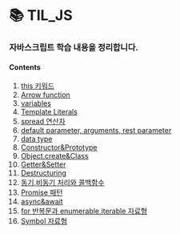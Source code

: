 # 📚 TIL_JS
###  자바스크립트 학습 내용을 정리합니다.
#### Contents
1) [this 키워드](https://github.com/devSeung0v0/TIL_JS/blob/main/this.js)
2) [Arrow function](https://github.com/devSeung0v0/TIL_JS/blob/main/arrowFunction.js)
3) [variables](https://github.com/devSeung0v0/TIL_JS/blob/main/variable.js)
4) [Template Literals](https://github.com/devSeung0v0/TIL_JS/blob/main/templateLiterals.js)
5) [spread 연산자](https://github.com/devSeung0v0/TIL_JS/blob/main/spreadOperator.js)
6) [default parameter, arguments, rest parameter](https://github.com/devSeung0v0/TIL_JS/blob/main/function.js)
7) [data type](https://github.com/devSeung0v0/TIL_JS/blob/main/dataType.js)
8) [Constructor&Prototype](https://github.com/devSeung0v0/TIL_JS/blob/main/constructor.js)
9) [Object.create&Class](https://github.com/devSeung0v0/TIL_JS/blob/main/class.js)
10) [Getter&Setter](https://github.com/devSeung0v0/TIL_JS/blob/main/getter%26setter.js)
11) [Destructuring](https://github.com/devSeung0v0/TIL_JS/blob/main/destructuring.js)
12) [동기,비동기 처리와 콜백함수](https://github.com/devSeung0v0/TIL_JS/blob/main/async.js)
13) [Promise 패턴](https://github.com/devSeung0v0/TIL_JS/blob/main/promise.js)
14) [async&await](https://github.com/devSeung0v0/TIL_JS/blob/main/async%26await.js)
15) [for 반복문과 enumerable,iterable 자료형](https://github.com/devSeung0v0/TIL_JS/blob/main/for.js)
16) [Symbol 자료형](https://github.com/devSeung0v0/TIL_JS/commit/61059c2158d73a4df4b65e461b5f2f1370351c4c)
